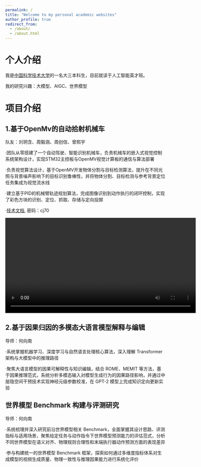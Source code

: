 ```yaml
---
permalink: /
title: "Welcome to my personal academic websites"
author_profile: true
redirect_from: 
  - /about/
  - /about.html
---
```



个人介绍
======

我是[中国科学技术大学](https://www.ustc.edu.cn/)的一名大三本科生，目前就读于人工智能英才班。

我的研究兴趣：大模型、AIGC、世界模型






项目介绍
======

1.基于OpenMv的自动拾射机械车 
------
队友：刘玥含、周毅涵、周创信、曾熙宇

·团队从零搭建了一个自动驾驶、智能识别机械车，负责机械车的嵌入式视觉控制系统架构设计，实现STM32主控板与OpenMV视觉计算板的通信与算法部署

·负责视觉算法设计，基于OpenMV开发物体分割与目标检测算法，提升在不同光照与背景噪声影响下的目标识别鲁棒性，并将物体分割、目标检测与参考背景定位任务集成为视觉流水线

·建立基于PID的机械臂轨迹规划算法，完成图像识别到动作执行的闭环控制，实现了彩色方块的识别、定位、抓取、存储与定向投掷

·[技术文档](https://rec.ustc.edu.cn/share/a9fdd120-361a-11f0-b218-7f128ac1897e), 密码：cj70

<video src="../files/output.mp4" width="600" controls>
  您的浏览器不支持 video 标签。
</video>


2.基于因果归因的多模态大语言模型解释与编辑
------
导师：何向南

·系统掌握机器学习、深度学习与自然语言处理核心算法，深入理解 Transformer 架构与大模型中的推理路径

·聚焦大语言模型的因果可解释性与知识编辑，结合 ROME、MEMIT 等方法，基于因果推理范式，系统分析多模态输入对模型生成行为的因果路径影响，并通过中层隐空间干预技术实现神经元级参数校准，在 GPT-2 模型上完成知识定向更新实验

世界模型 Benchmark 构建与评测研究
------
导师：何向南

·系统梳理并深入研究前沿世界模型相关 Benchmark，全面掌握其设计思路、评测指标与适用场景，聚焦给定任务与动作指令下世界模型预测能力的评估范式，分析不同世界模型在语义对齐、物理规则合理性和末端执行器动作预测方面的表现差异

·参与构建统一的世界模型 Benchmark 框架，探索如何通过多维度指标体系对生成模型的视频生成质量、物理一致性与推理因果能力进行系统化评价


